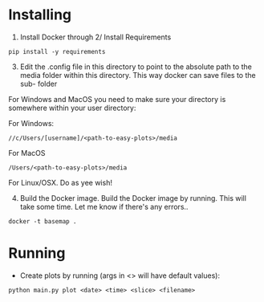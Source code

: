 

# Installing
1. Install Docker through
2/ Install Requirements
```
pip install -y requirements
```

3. Edit the .config file in this directory to point to the absolute path to the
media folder within this directory. This way docker can save files to the sub-
folder

For Windows and MacOS you need to make sure your directory is somewhere within
your user directory:

For Windows:
```
//c/Users/[username]/<path-to-easy-plots>/media
```

For MacOS
```
/Users/<path-to-easy-plots>/media
```

For Linux/OSX. Do as yee wish!

4. Build the Docker image.
Build the Docker image by running. This will take some time. Let me know if
there's any errors..
```
docker -t basemap .
```

# Running
* Create plots by running (args in <> will have default values):
```
python main.py plot <date> <time> <slice> <filename>
```
